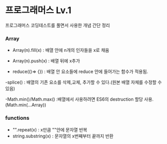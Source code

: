 # 프로그래머스 Lv.1

프로그래머스 코딩테스트를 풀면서 사용한 개념 간단 정리

### Array

- Array(n).fill(x) : 배열 안에 n개의 인자들을 x로 채움
- Array(n).push(x) : 배열 뒤에 x추가

- reduce(()=> {}) : 배열 안 요소들에 reduce 안에 들어가는 함수가 적용됨.

-splice() : 배열의 기존 요소를 삭제,교체, 추가할 수 있다.(원본 배열 자체를 수정할 수 있음)

-Math.min()/Math.max() :배열에서 사용하려면 ES6의 destruction 할당 사용. (Math.min(...Array))

### functions

- "".repeat(x) : x만큼 ""안에 문자열 반복
- string.substring(x) : 문자열의 x번째부터 끝까지 반환
